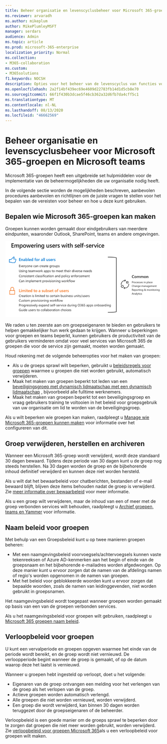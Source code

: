 ```yaml
---
title: Beheer organisatie en levenscyclusbeheer voor Microsoft 365-groepen en Microsoft teams
ms.reviewer: arvaradh
ms.author: mikeplum
author: MikePlumleyMSFT
manager: serdars
audience: Admin
ms.topic: article
ms.prod: microsoft-365-enterprise
localization_priority: Normal
ms.collection:
- M365-collaboration
ms.custom:
- M365solutions
f1.keywords: NOCSH
description: Opties voor het beheer van de levenscyclus van functies voor samenwerking in Microsoft 365
ms.openlocfilehash: 2a2f14bf439ec69e4609d22783fb14d1d5cb8e70
ms.sourcegitcommit: 66f1f430b3dcae5f46cb362a32d6fb7da4cff5c1
ms.translationtype: MT
ms.contentlocale: nl-NL
ms.lasthandoff: 08/13/2020
ms.locfileid: "46662569"
---
```

# <a name="plan-organization-and-lifecycle-governance-for-microsoft-365-groups-and-microsoft-teams"></a>Beheer organisatie en levenscyclusbeheer voor Microsoft 365-groepen en Microsoft teams

Microsoft 365-groepen heeft een uitgebreide set hulpmiddelen voor de implementatie van de beheermogelijkheden die uw organisatie nodig heeft. 

In de volgende sectie worden de mogelijkheden beschreven, aanbevolen procedures aanbevolen en richtlijnen om de juiste vragen te stellen voor het bepalen van de vereisten voor beheer en hoe u deze kunt gebruiken.

## <a name="control-who-can-create-microsoft-365-groups"></a>Bepalen wie Microsoft 365-groepen kan maken

Groepen kunnen worden gemaakt door eindgebruikers van meerdere eindpunten, waaronder Outlook, SharePoint, teams en andere omgevingen.

![Beschrijving van de afbeelding](../media/04.png)

We raden u ten zeerste aan om groepseigenaren te bieden en gebruikers te helpen gemakkelijker hun werk gedaan te krijgen. Wanneer u beperkingen voor groepen en teams beperkt, kunnen gebruikers de productiviteit van de gebruikers verminderen omdat voor veel services van Microsoft 365 de groepen die voor de service zijn gemaakt, moeten worden gemaakt.

Houd rekening met de volgende beheeropties voor het maken van groepen:

- Als u de groeps sprawl wilt beperken, gebruikt u [beleidsregels voor groepen](microsoft-365-groups-expiration-policy.md) waarmee u groepen die niet worden gebruikt, automatisch verwijderen.
- Maak het maken van groepen beperkt tot leden van een [beveiligingsgroep met dynamisch lidmaatschap met een dynamisch lidmaatschap](https://docs.microsoft.com/azure/active-directory/users-groups-roles/groups-create-rule) , bijvoorbeeld alle fulltime werknemers.
- Maak het maken van groepen beperkt tot een beveiligingsgroep en vraag gebruikers training te voltooien in het beleid voor groepsgebruik van uw organisatie om lid te worden van de beveiligingsgroep.

Als u wilt beperken wie groepen kan maken, raadpleegt u [Manage wie Microsoft 365-groepen kunnen maken](manage-creation-of-groups.md) voor informatie over het configureren van dit.

## <a name="group-delete-restore-and-archiving"></a>Groep verwijderen, herstellen en archiveren

Wanneer een Microsoft 365-groep wordt verwijderd, wordt deze standaard 30 dagen bewaard. Tijdens deze periode van 30 dagen kunt u de groep nog steeds herstellen. Na 30 dagen worden de groep en de bijbehorende inhoud definitief verwijderd en kunnen deze niet worden hersteld.

Als u wilt dat het bewaarbeleid voor chatberichten, bestanden of e-mail bewaard blijft, blijven deze items behouden nadat de groep is verwijderd. Zie [meer informatie over bewaarbeleid](https://docs.microsoft.com/microsoft-365/compliance/retention-policies) voor meer informatie.

Als u een groep wilt verwijderen, maar de inhoud van een of meer met de groep verbonden services wilt behouden, raadpleegt u [Archief groepen, teams en Yammer](end-life-cycle-groups-teams-sites-yammer.md) voor informatie.

## <a name="group-naming-policy"></a>Naam beleid voor groepen

Met behulp van een Groepsbeleid kunt u op twee manieren groepen beheren:

- Met een naamgevingsbeleid voorvoegsels/achtervoegsels kunnen vaste tekenreeksen of Azure AD-kenmerken aan het begin of einde van de groepsnaam en het bijbehorende e-mailadres worden afgedwongen. Op deze manier kunt u ervoor zorgen dat de namen van de afdelings namen of regio's worden opgenomen in de namen van groepen.
- Met het beleid voor geblokkeerde woorden kunt u ervoor zorgen dat bepaalde woorden, zoals de namen van leidinggevenden, niet worden gebruikt in groepsnamen.

Het naamgevingsbeleid wordt toegepast wanneer groepen worden gemaakt op basis van een van de groepen verbonden services.

Als u het naamgevingsbeleid voor groepen wilt gebruiken, raadpleegt u [Microsoft 365 groepen naam beleid](groups-naming-policy.md).

## <a name="group-expiration-policy"></a>Verloopbeleid voor groepen

U kunt een vervalperiode en groepen opgeven waarmee het einde van de periode wordt bereikt, en de groep wordt niet vernieuwd. De verloopperiode begint wanneer de groep is gemaakt, of op de datum waarop deze het laatst is vernieuwd.

Wanneer u groepen hebt ingesteld op verloopt, doet u het volgende:
- Eigenaren van de groep ontvangen een melding voor het verlengen van de groep als het verlopen van de groep.
- Actieve groepen worden automatisch verlengd.
- Alle groepen die niet worden vernieuwd, worden verwijderd.
- Een groep die wordt verwijderd, kan binnen 30 dagen worden teruggezet door de groepseigenaren of de beheerder.

Verloopbeleid is een goede manier om de groeps sprawl te beperken door te zorgen dat groepen die niet meer worden gebruikt, worden verwijderd. Zie [verloopbeleid voor groepen Microsoft 365](microsoft-365-groups-expiration-policy.md)als u een verloopbeleid voor groepen wilt maken.
